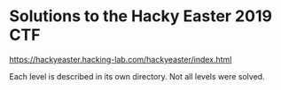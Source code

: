 # Solutions to the Hacky Easter 2019 CTF

https://hackyeaster.hacking-lab.com/hackyeaster/index.html

Each level is described in its own directory. Not all levels were solved.
